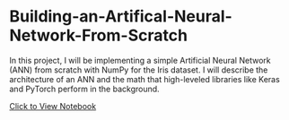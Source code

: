 # Building-an-Artifical-Neural-Network-From-Scratch

In this project, I will be implementing a simple Artificial Neural Network (ANN) from scratch with NumPy for the Iris dataset. I will describe the architecture of an ANN and the math that high-leveled libraries like Keras and PyTorch perform in the background.

[Click to View Notebook](https://github.com/danplotkin/Building-an-Artifical-Neural-Network-From-Scratch/blob/main/NeuralNetworkNumPy.ipynb)
